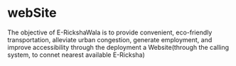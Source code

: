 # webSite
The objective of E-RickshaWala is to provide convenient, eco-friendly transportation, alleviate urban congestion, generate employment, and improve accessibility through the deployment a Website(through the calling system, to connet nearest available E-Ricksha)
